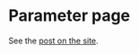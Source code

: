 # Parameter page

See the [post on the site](/../../fermicodingclub/parameter-page/_posts/2019-01-06-parameter-page.md).
